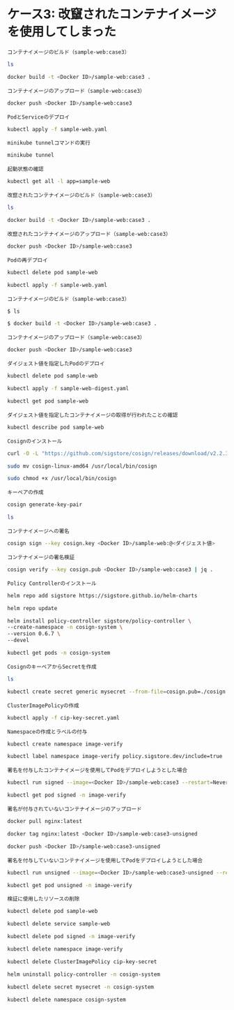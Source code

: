 # ケース3: 改竄されたコンテナイメージを使用してしまった

`コンテナイメージのビルド（sample-web:case3）`
```bash
ls

docker build -t <Docker ID>/sample-web:case3 .
```

`コンテナイメージのアップロード（sample-web:case3）`
```bash
docker push <Docker ID>/sample-web:case3
```

`PodとServiceのデプロイ`
```bash
kubectl apply -f sample-web.yaml
```

`minikube tunnelコマンドの実行`
```bash
minikube tunnel
```

`起動状態の確認`
```bash
kubectl get all -l app=sample-web
```

`改竄されたコンテナイメージのビルド（sample-web:case3）`
```bash
ls

docker build -t <Docker ID>/sample-web:case3 .
```

`改竄されたコンテナイメージのアップロード（sample-web:case3）`
```bash
docker push <Docker ID>/sample-web:case3
```

`Podの再デプロイ`
```bash
kubectl delete pod sample-web

kubectl apply -f sample-web.yaml
```

`コンテナイメージのビルド（sample-web:case3）`
```bash
$ ls

$ docker build -t <Docker ID>/sample-web:case3 .
```

`コンテナイメージのアップロード（sample-web:case3）`
```bash
docker push <Docker ID>/sample-web:case3
```

`ダイジェスト値を指定したPodのデプロイ`
```bash
kubectl delete pod sample-web

kubectl apply -f sample-web-digest.yaml

kubectl get pod sample-web
```

`ダイジェスト値を指定したコンテナイメージの取得が行われたことの確認`
```bash
kubectl describe pod sample-web
```

`Cosignのインストール`
```bash
curl -O -L "https://github.com/sigstore/cosign/releases/download/v2.2.3/cosign-linux-amd64"

sudo mv cosign-linux-amd64 /usr/local/bin/cosign

sudo chmod +x /usr/local/bin/cosign
```

`キーペアの作成`
```bash
cosign generate-key-pair

ls
```

`コンテナイメージへの署名`
```bash
cosign sign --key cosign.key <Docker ID>/sample-web:@<ダイジェスト値>
```

`コンテナイメージの署名検証`
```bash
cosign verify --key cosign.pub <Docker ID>/sample-web:case3 | jq .
```

`Policy Controllerのインストール`
```bash
helm repo add sigstore https://sigstore.github.io/helm-charts

helm repo update

helm install policy-controller sigstore/policy-controller \
--create-namespace -n cosign-system \
--version 0.6.7 \
--devel

kubectl get pods -n cosign-system
```

`CosignのキーペアからSecretを作成`
```bash
ls

kubectl create secret generic mysecret --from-file=cosign.pub=./cosign.pub -n cosign-system
```

`ClusterImagePolicyの作成`
```bash
kubectl apply -f cip-key-secret.yaml
```

`Namespaceの作成とラベルの付与`
```bash
kubectl create namespace image-verify

kubectl label namespace image-verify policy.sigstore.dev/include=true
```

`署名を付与したコンテナイメージを使用してPodをデプロイしようとした場合`
```bash
kubectl run signed --image=<Docker ID>/sample-web:case3 --restart=Never -n image-verify

kubectl get pod signed -n image-verify
```

`署名が付与されていないコンテナイメージのアップロード`
```bash
docker pull nginx:latest

docker tag nginx:latest <Docker ID>/sample-web:case3-unsigned

docker push <Docker ID>/sample-web:case3-unsigned
```

`署名を付与していないコンテナイメージを使用してPodをデプロイしようとした場合`
```bash
kubectl run unsigned --image=<Docker ID>/sample-web:case3-unsigned --restart=Never -n image-verify

kubectl get pod unsigned -n image-verify
```

`検証に使用したリソースの削除`
```bash
kubectl delete pod sample-web

kubectl delete service sample-web

kubectl delete pod signed -n image-verify

kubectl delete namespace image-verify

kubectl delete ClusterImagePolicy cip-key-secret

helm uninstall policy-controller -n cosign-system

kubectl delete secret mysecret -n cosign-system

kubectl delete namespace cosign-system
```